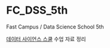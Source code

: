 # FC_DSS_5th
Fast Campus / Data Science School 5th

[데이터 사이언스 스쿨](https://datascienceschool.net/view-notebook/661128713b654edc928ecb455a826b1d/)
수업 자료 정리
